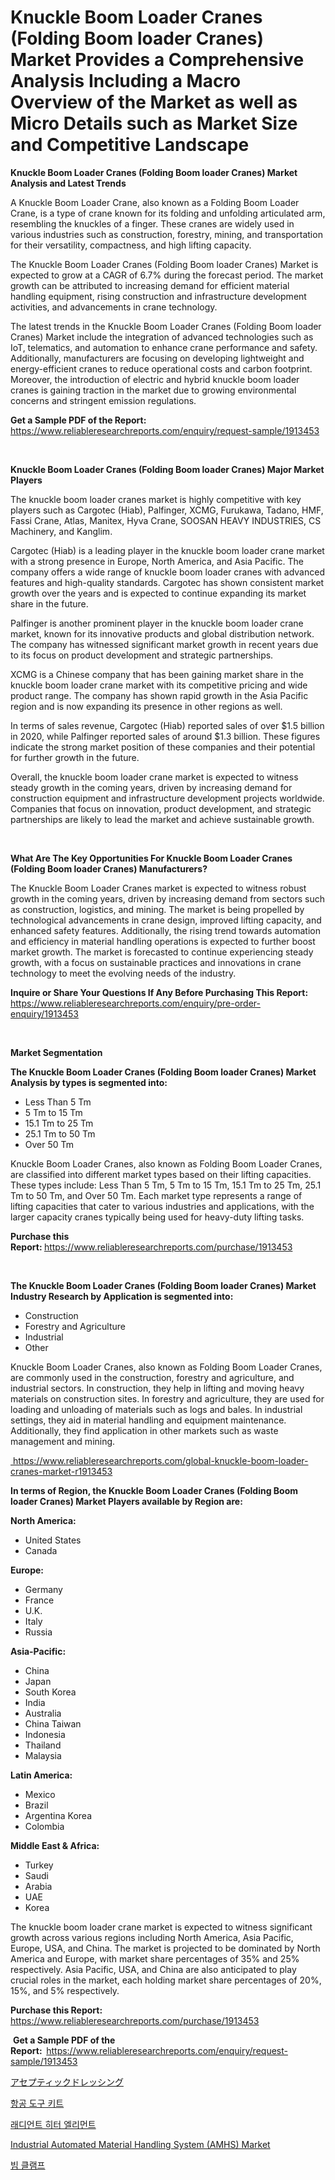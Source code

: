<p><h1>Knuckle Boom Loader Cranes (Folding Boom loader Cranes) Market Provides a Comprehensive Analysis Including a Macro Overview of the Market as well as Micro Details such as Market Size and Competitive Landscape</h1></p><p><strong>Knuckle Boom Loader Cranes (Folding Boom loader Cranes) Market Analysis and Latest Trends</strong></p>
<p><p>A Knuckle Boom Loader Crane, also known as a Folding Boom Loader Crane, is a type of crane known for its folding and unfolding articulated arm, resembling the knuckles of a finger. These cranes are widely used in various industries such as construction, forestry, mining, and transportation for their versatility, compactness, and high lifting capacity.</p><p>The Knuckle Boom Loader Cranes (Folding Boom loader Cranes) Market is expected to grow at a CAGR of 6.7% during the forecast period. The market growth can be attributed to increasing demand for efficient material handling equipment, rising construction and infrastructure development activities, and advancements in crane technology. </p><p>The latest trends in the Knuckle Boom Loader Cranes (Folding Boom loader Cranes) Market include the integration of advanced technologies such as IoT, telematics, and automation to enhance crane performance and safety. Additionally, manufacturers are focusing on developing lightweight and energy-efficient cranes to reduce operational costs and carbon footprint. Moreover, the introduction of electric and hybrid knuckle boom loader cranes is gaining traction in the market due to growing environmental concerns and stringent emission regulations.</p></p>
<p><strong>Get a Sample PDF of the Report:&nbsp;</strong> <a href="https://www.reliableresearchreports.com/enquiry/request-sample/1913453">https://www.reliableresearchreports.com/enquiry/request-sample/1913453</a></p>
<p>&nbsp;</p>
<p><strong>Knuckle Boom Loader Cranes (Folding Boom loader Cranes) Major Market Players</strong></p>
<p><p>The knuckle boom loader cranes market is highly competitive with key players such as Cargotec (Hiab), Palfinger, XCMG, Furukawa, Tadano, HMF, Fassi Crane, Atlas, Manitex, Hyva Crane, SOOSAN HEAVY INDUSTRIES, CS Machinery, and Kanglim. </p><p>Cargotec (Hiab) is a leading player in the knuckle boom loader crane market with a strong presence in Europe, North America, and Asia Pacific. The company offers a wide range of knuckle boom loader cranes with advanced features and high-quality standards. Cargotec has shown consistent market growth over the years and is expected to continue expanding its market share in the future.</p><p>Palfinger is another prominent player in the knuckle boom loader crane market, known for its innovative products and global distribution network. The company has witnessed significant market growth in recent years due to its focus on product development and strategic partnerships.</p><p>XCMG is a Chinese company that has been gaining market share in the knuckle boom loader crane market with its competitive pricing and wide product range. The company has shown rapid growth in the Asia Pacific region and is now expanding its presence in other regions as well.</p><p>In terms of sales revenue, Cargotec (Hiab) reported sales of over $1.5 billion in 2020, while Palfinger reported sales of around $1.3 billion. These figures indicate the strong market position of these companies and their potential for further growth in the future.</p><p>Overall, the knuckle boom loader crane market is expected to witness steady growth in the coming years, driven by increasing demand for construction equipment and infrastructure development projects worldwide. Companies that focus on innovation, product development, and strategic partnerships are likely to lead the market and achieve sustainable growth.</p></p>
<p>&nbsp;</p>
<p><strong>What Are The Key Opportunities For Knuckle Boom Loader Cranes (Folding Boom loader Cranes) Manufacturers?</strong></p>
<p><p>The Knuckle Boom Loader Cranes market is expected to witness robust growth in the coming years, driven by increasing demand from sectors such as construction, logistics, and mining. The market is being propelled by technological advancements in crane design, improved lifting capacity, and enhanced safety features. Additionally, the rising trend towards automation and efficiency in material handling operations is expected to further boost market growth. The market is forecasted to continue experiencing steady growth, with a focus on sustainable practices and innovations in crane technology to meet the evolving needs of the industry.</p></p>
<p><strong>Inquire or Share Your Questions If Any Before Purchasing This Report:</strong> <a href="https://www.reliableresearchreports.com/enquiry/pre-order-enquiry/1913453">https://www.reliableresearchreports.com/enquiry/pre-order-enquiry/1913453</a></p>
<p>&nbsp;</p>
<p><strong>Market Segmentation</strong></p>
<p><strong>The Knuckle Boom Loader Cranes (Folding Boom loader Cranes) Market Analysis by types is segmented into:</strong></p>
<p><ul><li>Less Than 5 Tm</li><li>5 Tm to 15 Tm</li><li>15.1 Tm to 25 Tm</li><li>25.1 Tm to 50 Tm</li><li>Over 50 Tm</li></ul></p>
<p><p>Knuckle Boom Loader Cranes, also known as Folding Boom Loader Cranes, are classified into different market types based on their lifting capacities. These types include: Less Than 5 Tm, 5 Tm to 15 Tm, 15.1 Tm to 25 Tm, 25.1 Tm to 50 Tm, and Over 50 Tm. Each market type represents a range of lifting capacities that cater to various industries and applications, with the larger capacity cranes typically being used for heavy-duty lifting tasks.</p></p>
<p><strong>Purchase this Report:&nbsp;</strong><a href="https://www.reliableresearchreports.com/purchase/1913453">https://www.reliableresearchreports.com/purchase/1913453</a></p>
<p>&nbsp;</p>
<p><strong>The Knuckle Boom Loader Cranes (Folding Boom loader Cranes) Market Industry Research by Application is segmented into:</strong></p>
<p><ul><li>Construction</li><li>Forestry and Agriculture</li><li>Industrial</li><li>Other</li></ul></p>
<p><p>Knuckle Boom Loader Cranes, also known as Folding Boom Loader Cranes, are commonly used in the construction, forestry and agriculture, and industrial sectors. In construction, they help in lifting and moving heavy materials on construction sites. In forestry and agriculture, they are used for loading and unloading of materials such as logs and bales. In industrial settings, they aid in material handling and equipment maintenance. Additionally, they find application in other markets such as waste management and mining.</p></p>
<p><a href="https://www.reliableresearchreports.com/global-knuckle-boom-loader-cranes-market-r1913453">&nbsp;https://www.reliableresearchreports.com/global-knuckle-boom-loader-cranes-market-r1913453</a></p>
<p><strong>In terms of Region, the Knuckle Boom Loader Cranes (Folding Boom loader Cranes) Market Players available by Region are:</strong></p>
<p>
    <p> <strong> North America: </strong>
        <ul>
            <li>United States</li>
            <li>Canada</li>
        </ul>
        </p> 
    <p> <strong> Europe: </strong>
        <ul>
            <li>Germany</li>
            <li>France</li>
            <li>U.K.</li>
            <li>Italy</li>
            <li>Russia</li>
        </ul>
        </p> 
    <p> <strong> Asia-Pacific: </strong>
        <ul>
            <li>China</li>
            <li>Japan</li>
            <li>South Korea</li>
            <li>India</li>
            <li>Australia</li>
            <li>China Taiwan</li>
            <li>Indonesia</li>
            <li>Thailand</li>
            <li>Malaysia</li>
        </ul>
        </p> 
    <p> <strong> Latin America: </strong>
        <ul>
            <li>Mexico</li>
            <li>Brazil</li>
            <li>Argentina Korea</li>
            <li>Colombia</li>
        </ul>
        </p> 
    <p> <strong> Middle East & Africa: </strong>
        <ul>
            <li>Turkey</li>
            <li>Saudi</li>
            <li>Arabia</li>
            <li>UAE</li>
            <li>Korea</li>
        </ul>
    </p>
    </p>
<p><p>The knuckle boom loader crane market is expected to witness significant growth across various regions including North America, Asia Pacific, Europe, USA, and China. The market is projected to be dominated by North America and Europe, with market share percentages of 35% and 25% respectively. Asia Pacific, USA, and China are also anticipated to play crucial roles in the market, each holding market share percentages of 20%, 15%, and 5% respectively.</p></p>
<p><strong>Purchase this Report: </strong><a href="https://www.reliableresearchreports.com/purchase/1913453">https://www.reliableresearchreports.com/purchase/1913453</a></p>
<p>&nbsp;<strong>Get a Sample PDF of the Report:&nbsp;&nbsp;</strong><a href="https://www.reliableresearchreports.com/enquiry/request-sample/1913453">https://www.reliableresearchreports.com/enquiry/request-sample/1913453</a></p>
<p><strong></strong></p>
<p><p><a href="https://medium.com/@hazelnutt83/%E7%84%A1%E8%8F%8C%E5%8C%85%E5%B8%AF%E3%81%AE%E5%B8%82%E5%A0%B4%E8%A6%8F%E6%A8%A1-%E5%B8%82%E5%A0%B4%E3%81%AE%E8%A6%8B%E9%80%9A%E3%81%97%E3%81%A8%E5%B8%82%E5%A0%B4%E4%BA%88%E6%B8%AC-2024%E5%B9%B4%E3%81%8B%E3%82%892031%E5%B9%B4%E3%81%BE%E3%81%A7-d322837ccc2d">アセプティックドレッシング</a></p><p><a href="https://medium.com/@earlfeffersj/%ED%95%AD%EA%B3%B5-%EB%8F%84%EA%B5%AC-%ED%82%A4%ED%8A%B8-%EC%8B%9C%EC%9E%A5-%EC%8B%9C%EC%9E%A5-%EC%A0%90%EC%9C%A0%EC%9C%A8-%EC%8B%9C%EC%9E%A5-%EB%8F%99%ED%96%A5-%EA%B7%B8%EB%A6%AC%EA%B3%A0-%EB%AF%B8%EB%9E%98-%EC%84%B1%EC%9E%A5-%ED%83%90%EC%83%89-c803ee16d231">항공 도구 키트</a></p><p><a href="https://github.com/Hubertstyenger6685/Market-Research-Report-List-1/blob/main/723760840941.md">래디언트 히터 엘리먼트</a></p><p><a href="https://github.com/Paul14Anderson63/Market-Research-Report-List-4/blob/main/industrial-automated-material-handling-system-amhs-market.md">Industrial Automated Material Handling System (AMHS) Market</a></p><p><a href="https://github.com/anton65482023/Market-Research-Report-List-1/blob/main/760197640942.md">빔 클램프</a></p></p>